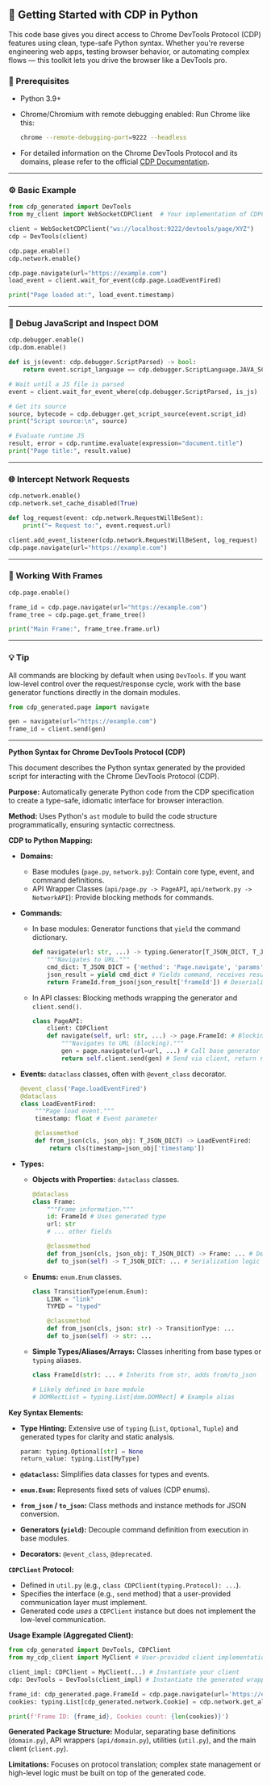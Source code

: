 ## 🚀 Getting Started with CDP in Python

This code base gives you direct access to Chrome DevTools Protocol (CDP) features using clean, type-safe Python syntax. Whether you're reverse engineering web apps, testing browser behavior, or automating complex flows — this toolkit lets you drive the browser like a DevTools pro.

### 🔧 Prerequisites

  * Python 3.9+

  * Chrome/Chromium with remote debugging enabled: Run Chrome like this:

    ```bash
    chrome --remote-debugging-port=9222 --headless
    ```

  * For detailed information on the Chrome DevTools Protocol and its domains, please refer to the official [CDP Documentation](https://chromedevtools.github.io/devtools-protocol/).

-----

### ⚙️ Basic Example

```python
from cdp_generated import DevTools
from my_client import WebSocketCDPClient  # Your implementation of CDPClient protocol

client = WebSocketCDPClient("ws://localhost:9222/devtools/page/XYZ")
cdp = DevTools(client)

cdp.page.enable()
cdp.network.enable()

cdp.page.navigate(url="https://example.com")
load_event = client.wait_for_event(cdp.page.LoadEventFired)

print("Page loaded at:", load_event.timestamp)
```

-----

### 🧪 Debug JavaScript and Inspect DOM

```python
cdp.debugger.enable()
cdp.dom.enable()

def is_js(event: cdp.debugger.ScriptParsed) -> bool:
    return event.script_language == cdp.debugger.ScriptLanguage.JAVA_SCRIPT

# Wait until a JS file is parsed
event = client.wait_for_event_where(cdp.debugger.ScriptParsed, is_js)

# Get its source
source, bytecode = cdp.debugger.get_script_source(event.script_id)
print("Script source:\n", source)

# Evaluate runtime JS
result, error = cdp.runtime.evaluate(expression="document.title")
print("Page title:", result.value)
```

-----

### 🌐 Intercept Network Requests

```python
cdp.network.enable()
cdp.network.set_cache_disabled(True)

def log_request(event: cdp.network.RequestWillBeSent):
    print("➡️ Request to:", event.request.url)

client.add_event_listener(cdp.network.RequestWillBeSent, log_request)
cdp.page.navigate(url="https://example.com")
```

-----

### 🧩 Working With Frames

```python
cdp.page.enable()

frame_id = cdp.page.navigate(url="https://example.com")
frame_tree = cdp.page.get_frame_tree()

print("Main Frame:", frame_tree.frame.url)
```

-----

### 💡 Tip

All commands are blocking by default when using `DevTools`. If you want low-level control over the request/response cycle, work with the base generator functions directly in the domain modules.

```python
from cdp_generated.page import navigate

gen = navigate(url="https://example.com")
frame_id = client.send(gen)
```

-----

**Python Syntax for Chrome DevTools Protocol (CDP)**

This document describes the Python syntax generated by the provided script for interacting with the Chrome DevTools Protocol (CDP).

**Purpose:** Automatically generate Python code from the CDP specification to create a type-safe, idiomatic interface for browser interaction.

**Method:** Uses Python's `ast` module to build the code structure programmatically, ensuring syntactic correctness.

**CDP to Python Mapping:**

  * **Domains:**

      * Base modules (`page.py`, `network.py`): Contain core type, event, and command definitions.
      * API Wrapper Classes (`api/page.py -> PageAPI`, `api/network.py -> NetworkAPI`): Provide blocking methods for commands.

  * **Commands:**

      * In base modules: Generator functions that `yield` the command dictionary.

        ```python
        def navigate(url: str, ...) -> typing.Generator[T_JSON_DICT, T_JSON_DICT, FrameId]:
            """Navigates to URL."""
            cmd_dict: T_JSON_DICT = {'method': 'Page.navigate', 'params': {'url': url, ...}}
            json_result = yield cmd_dict # Yields command, receives result
            return FrameId.from_json(json_result['frameId']) # Deserialize result
        ```

      * In API classes: Blocking methods wrapping the generator and `client.send()`.

        ```python
        class PageAPI:
            client: CDPClient
            def navigate(self, url: str, ...) -> page.FrameId: # Blocking method
                """Navigates to URL (blocking)."""
                gen = page.navigate(url=url, ...) # Call base generator
                return self.client.send(gen) # Send via client, return result
        ```

  * **Events:** `dataclass` classes, often with `@event_class` decorator.

    ```python
    @event_class('Page.loadEventFired')
    @dataclass
    class LoadEventFired:
        """Page load event."""
        timestamp: float # Event parameter

        @classmethod
        def from_json(cls, json_obj: T_JSON_DICT) -> LoadEventFired:
            return cls(timestamp=json_obj['timestamp'])
    ```

  * **Types:**

      * **Objects with Properties:** `dataclass` classes.

        ```python
        @dataclass
        class Frame:
            """Frame information."""
            id: FrameId # Uses generated type
            url: str
            # ... other fields

            @classmethod
            def from_json(cls, json_obj: T_JSON_DICT) -> Frame: ... # Deserialization logic
            def to_json(self) -> T_JSON_DICT: ... # Serialization logic
        ```

      * **Enums:** `enum.Enum` classes.

        ```python
        class TransitionType(enum.Enum):
            LINK = "link"
            TYPED = "typed"

            @classmethod
            def from_json(cls, json: str) -> TransitionType: ...
            def to_json(self) -> str: ...
        ```

      * **Simple Types/Aliases/Arrays:** Classes inheriting from base types or `typing` aliases.

        ```python
        class FrameId(str): ... # Inherits from str, adds from/to_json

        # Likely defined in base module
        # DOMRectList = typing.List[dom.DOMRect] # Example alias
        ```

**Key Syntax Elements:**

  * **Type Hinting:** Extensive use of `typing` (`List`, `Optional`, `Tuple`) and generated types for clarity and static analysis.

    ```python
    param: typing.Optional[str] = None
    return_value: typing.List[MyType]
    ```

  * **`@dataclass`:** Simplifies data classes for types and events.

  * **`enum.Enum`:** Represents fixed sets of values (CDP enums).

  * **`from_json` / `to_json`:** Class methods and instance methods for JSON conversion.

  * **Generators (`yield`):** Decouple command definition from execution in base modules.

  * **Decorators:** `@event_class`, `@deprecated`.

**`CDPClient` Protocol:**

  * Defined in `util.py` (e.g., `class CDPClient(typing.Protocol): ...`).
  * Specifies the interface (e.g., `send` method) that a user-provided communication layer must implement.
  * Generated code *uses* a `CDPClient` instance but does not implement the low-level communication.

**Usage Example (Aggregated Client):**

```python
from cdp_generated import DevTools, CDPClient
from my_cdp_client import MyClient # User-provided client implementation

client_impl: CDPClient = MyClient(...) # Instantiate your client
cdp: DevTools = DevTools(client_impl) # Instantiate the generated wrapper

frame_id: cdp_generated.page.FrameId = cdp.page.navigate(url='https://example.com') # Call blocking API method
cookies: typing.List[cdp_generated.network.Cookie] = cdp.network.get_all_cookies()

print(f'Frame ID: {frame_id}, Cookies count: {len(cookies)}')
```

**Generated Package Structure:** Modular, separating base definitions (`domain.py`), API wrappers (`api/domain.py`), utilities (`util.py`), and the main client (`client.py`).

**Limitations:** Focuses on protocol translation; complex state management or high-level logic must be built on top of the generated code.
